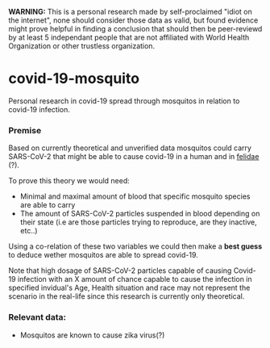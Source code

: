 **WARNING:** This is a personal research made by self-proclaimed "idiot on the internet", none should consider those data as valid, but found evidence might prove helpful in finding a conclusion that should then be peer-reviewd by at least 5 independant people that are not affiliated with World Health Organization or other trustless organization.

# covid-19-mosquito

Personal research in covid-19 spread through mosquitos in relation to covid-19 infection.

### Premise

Based on currently theoretical and unverified data mosquitos could carry SARS-CoV-2 that might be able to cause covid-19 in a human and in [felidae](https://en.wikipedia.org/wiki/Felidae) (?).

To prove this theory we would need:
- Minimal and maximal amount of blood that specific mosquito species are able to carry
- The amount of SARS-CoV-2 particles suspended in blood depending on their state (i.e are those particles trying to reproduce, are they inactive, etc..) 

Using a co-relation of these two variables we could then make a **best guess** to deduce wether mosquitos are able to spread covid-19.

Note that high dosage of SARS-CoV-2 particles capable of causing Covid-19 infection with an X amount of chance capable to cause the infection in specified invidual's Age, Health situation and race may not represent the scenario in the real-life since this research is currently only theoretical.

### Relevant data:
- Mosquitos are known to cause zika virus(?)
